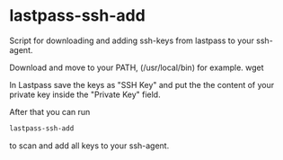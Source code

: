 # lastpass-ssh-add

Script for downloading and adding ssh-keys from lastpass to your ssh-agent.

Download and move to your PATH, (/usr/local/bin) for example.
wget

In Lastpass save the keys as "SSH Key" and put the the content of your private key inside the "Private Key" field.

After that you can run
```bash
lastpass-ssh-add
```
to scan and add all keys to your ssh-agent.